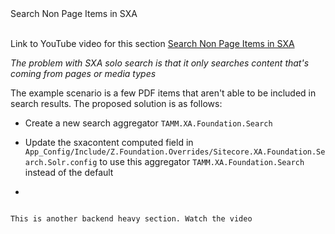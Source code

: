 <summary>Search Non Page Items in SXA</summary>
<br />  

Link to YouTube video for this section [Search Non Page Items in SXA](https://youtu.be/sonYfC9I8eU)

*The problem with SXA solo search is that it only searches content that's coming from pages or media types*

The example scenario is a few PDF items that aren't able to be included in search results. The proposed solution is as follows:

* Create a new search aggregator ```TAMM.XA.Foundation.Search```

* Update the sxacontent computed field in ```App_Config/Include/Z.Foundation.Overrides/Sitecore.XA.Foundation.Search.Solr.config``` to use this aggregator ```TAMM.XA.Foundation.Search``` instead of the default

* ```html
<field fieldName="sxacontent" returnType="textCollection" type="TAMM.XA.Foundation.Search.AggregatedContent, TAMM.XA.Foundation.Search"> <mediaIndexing ref="contentSearch/indexConfigurations/defaultSolrIndexConfiguration/mediaIndexing"/></field>
```

This is another backend heavy section. Watch the video